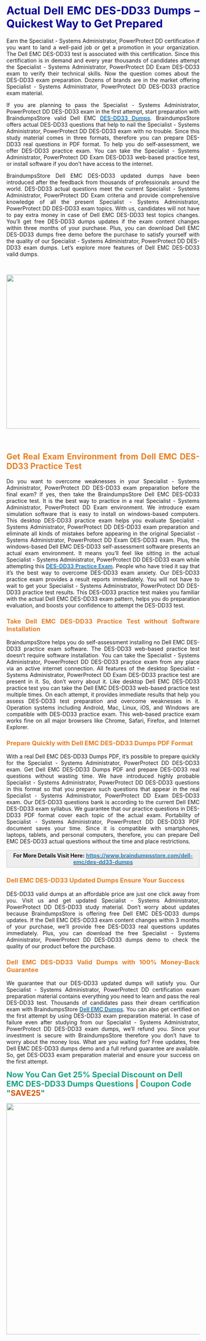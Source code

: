 <h1 style="text-align: justify;"><span style="color:#000099;"><strong>Actual Dell EMC DES-DD33 Dumps – Quickest Way to Get Prepared</strong></span></h1>

<p style="text-align: justify;">Earn the Specialist - Systems Administrator, PowerProtect DD certification if you want to land a well-paid job or get a promotion in your organization. The Dell EMC DES-DD33 test is associated with this certification. Since this certification is in demand and every year thousands of candidates attempt the Specialist - Systems Administrator, PowerProtect DD Exam DES-DD33 exam to verify their technical skills. Now the question comes about the DES-DD33 exam preparation. Dozens of brands are in the market offering Specialist - Systems Administrator, PowerProtect DD DES-DD33 practice exam material.</p>

<p style="text-align: justify;">If you are planning to pass the Specialist - Systems Administrator, PowerProtect DD DES-DD33 exam in the first attempt, start preparation with BraindumpsStore valid Dell EMC <strong><a href="https://www.braindumpsstore.com/dell-emc/des-dd33-dumps"><span style="color:#2980b9;">DES-DD33 Dumps</span></a></strong>. BraindumpsStore offers actual DES-DD33 questions that help to nail the Specialist - Systems Administrator, PowerProtect DD DES-DD33 exam with no trouble. Since this study material comes in three formats, therefore you can prepare DES-DD33 real questions in PDF format. To help you do self-assessment, we offer DES-DD33 practice exam. You can take the Specialist - Systems Administrator, PowerProtect DD Exam DES-DD33 web-based practice test, or install software if you don’t have access to the internet.</p>

<p style="text-align: justify;">BraindumpsStore Dell EMC DES-DD33 updated dumps have been introduced after the feedback from thousands of professionals around the world. DES-DD33 actual questions meet the current Specialist - Systems Administrator, PowerProtect DD Exam criteria and provide comprehensive knowledge of all the present Specialist - Systems Administrator, PowerProtect DD DES-DD33 exam topics. With us, candidates will not have to pay extra money in case of Dell EMC DES-DD33 test topics changes. You’ll get free DES-DD33 dumps updates if the exam content changes within three months of your purchase. Plus, you can download Dell EMC DES-DD33 dumps free demo before the purchase to satisfy yourself with the quality of our Specialist - Systems Administrator, PowerProtect DD DES-DD33 exam dumps. Let’s explore more features of Dell EMC DES-DD33 valid dumps.</p>

<p style="text-align: justify;"> </p>

<p style="text-align: center;"><a href="https://www.braindumpsstore.com/dell-emc/des-dd33-dumps"><span style="color:#2980b9;"><img alt="" src="https://i.imgur.com/Rb3E586.jpg" style="width: 700px; height: 401px;" /></span></a></p>

<p> </p>

<h2 style="text-align: justify;"><strong><span style="color:#e67e22;">Get Real Exam Environment from Dell EMC DES-DD33 Practice Test</span></strong></h2>

<p style="text-align: justify;">Do you want to overcome weaknesses in your Specialist - Systems Administrator, PowerProtect DD DES-DD33 exam preparation before the final exam? If yes, then take the BraindumpsStore Dell EMC DES-DD33 practice test. It is the best way to practice in a real Specialist - Systems Administrator, PowerProtect DD Exam environment. We introduce exam simulation software that is easy to install on windows-based computers. This desktop DES-DD33 practice exam helps you evaluate Specialist - Systems Administrator, PowerProtect DD DES-DD33 exam preparation and eliminate all kinds of mistakes before appearing in the original Specialist - Systems Administrator, PowerProtect DD Exam DES-DD33 exam. Plus, the windows-based Dell EMC DES-DD33 self-assessment software presents an actual exam environment. It means you’ll feel like sitting in the actual Specialist - Systems Administrator, PowerProtect DD DES-DD33 exam while attempting this <strong><a href="https://www.braindumpsstore.com/dell-emc/des-dd33-dumps"><span style="color:#2980b9;">DES-DD33 Practice Exam</span></a></strong>. People who have tried it say that it’s the best way to overcome DES-DD33 exam anxiety. Our DES-DD33 practice exam provides a result reports immediately. You will not have to wait to get your Specialist - Systems Administrator, PowerProtect DD DES-DD33 practice test results. This DES-DD33 practice test makes you familiar with the actual Dell EMC DES-DD33 exam pattern, helps you do preparation evaluation, and boosts your confidence to attempt the DES-DD33 test.</p>

<h3 style="text-align: justify;"><strong><span style="color:#e67e22;">Take Dell EMC DES-DD33 Practice Test without Software Installation</span></strong></h3>

<p style="text-align: justify;">BraindumpsStore helps you do self-assessment installing no Dell EMC DES-DD33 practice exam software. The DES-DD33 web-based practice test doesn’t require software installation. You can take the Specialist - Systems Administrator, PowerProtect DD DES-DD33 practice exam from any place via an active internet connection. All features of the desktop Specialist - Systems Administrator, PowerProtect DD Exam DES-DD33 practice test are present in it. So, don’t worry about it. Like desktop Dell EMC DES-DD33 practice test you can take the Dell EMC DES-DD33 web-based practice test multiple times. On each attempt, it provides immediate results that help you assess DES-DD33 test preparation and overcome weaknesses in it. Operation systems including Android, Mac, Linux, iOS, and Windows are compatible with DES-DD33 practice exam. This web-based practice exam works fine on all major browsers like Chrome, Safari, Firefox, and Internet Explorer.</p>

<h3 style="text-align: justify;"><strong><span style="color:#e67e22;">Prepare Quickly with Dell EMC DES-DD33 Dumps PDF Format</span></strong></h3>

<p style="text-align: justify;">With a real Dell EMC DES-DD33 Dumps PDF, it’s possible to prepare quickly for the Specialist - Systems Administrator, PowerProtect DD DES-DD33 exam. Get Dell EMC DES-DD33 Dumps PDF and prepare DES-DD33 real questions without wasting time. We have introduced highly probable Specialist - Systems Administrator, PowerProtect DD DES-DD33 questions in this format so that you prepare such questions that appear in the real Specialist - Systems Administrator, PowerProtect DD Exam DES-DD33 exam. Our DES-DD33 questions bank is according to the current Dell EMC DES-DD33 exam syllabus. We guarantee that our practice questions in DES-DD33 PDF format cover each topic of the actual exam. Portability of Specialist - Systems Administrator, PowerProtect DD DES-DD33 PDF document saves your time. Since it is compatible with smartphones, laptops, tablets, and personal computers, therefore, you can prepare Dell EMC DES-DD33 actual questions without the time and place restrictions.</p>

<div style="background: rgb(238, 238, 238); border: 1px solid rgb(204, 204, 204); padding: 5px 10px; text-align: center;"><strong>For More Details Visit Here:</strong> <strong><a href="https://www.braindumpsstore.com/dell-emc/des-dd33-dumps"><span style="color:#2980b9;">https://www.braindumpsstore.com/dell-emc/des-dd33-dumps</span></a></strong></div>

<h3 style="text-align: justify;"><span style="color:#e67e22;"><strong>Dell EMC DES-DD33 Updated Dumps Ensure Your Success</strong></span></h3>

<p style="text-align: justify;"> DES-DD33 valid dumps at an affordable price are just one click away from you. Visit us and get updated Specialist - Systems Administrator, PowerProtect DD DES-DD33 study material. Don’t worry about updates because BraindumpsStore is offering free Dell EMC DES-DD33 dumps updates. If the Dell EMC DES-DD33 exam content changes within 3 months of your purchase, we’ll provide free DES-DD33 real questions updates immediately. Plus, you can download the free Specialist - Systems Administrator, PowerProtect DD DES-DD33 dumps demo to check the quality of our product before the purchase.</p>

<h3 style="text-align: justify;"><span style="color:#e67e22;"><strong>Dell EMC DES-DD33 Valid Dumps with 100% Money-Back Guarantee</strong></span></h3>

<p style="text-align: justify;">We guarantee that our DES-DD33 updated dumps will satisfy you. Our Specialist - Systems Administrator, PowerProtect DD certification exam preparation material contains everything you need to learn and pass the real DES-DD33 test. Thousands of candidates pass their dream certification exam with BraindumpsStore <strong><a href="https://www.braindumpsstore.com/dell-emc-dumps"><span style="color:#2980b9;">Dell EMC Dumps</span></a></strong>. You can also get certified on the first attempt by using DES-DD33 exam preparation material. In case of failure even after studying from our Specialist - Systems Administrator, PowerProtect DD DES-DD33 exam dumps, we’ll refund you. Since your investment is secure with BraindumpsStore therefore you don’t have to worry about the money loss. What are you waiting for? Free updates, free Dell EMC DES-DD33 dumps demo and a full refund guarantee are available. So, get DES-DD33 exam preparation material and ensure your success on the first attempt.</p>

<p><span style="font-size:20px;"><span style="color:#16a085;"><strong>Now You Can Get 25% Special Discount on Dell EMC DES-DD33 Dumps Questions </strong></span><span style="color:#d35400;"><strong>|</strong></span><span style="color:#16a085;"><strong> Coupon Code "</strong></span><span style="color:#d35400;"><strong>SAVE25</strong></span><span style="color:#16a085;"><strong>"</strong></span></span></p>

<p style="text-align: center;"><img alt="" src="https://i.imgur.com/NiXJNqx.jpg" style="width: 600px; height: 602px;" /></p>
